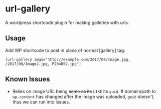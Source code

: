 # url-gallery
A wordpress shortcode plugin for making galleries with urls.

## Usage
Add WP shortcode to post in place of normal [gallery] tag:
```
[url-gallery imgs="http://example.com/2017/08/Image.jpg, /2017/08/Image2.jpg, P204052.jpg"]
```

## Known Issues
- Relies on image URL being ~~same as its~~ `LIKE` its `guid`. If domain/path to `wp-content` has changed after the image was uploaded, `guid` doesn't, thus we can run into issues.
